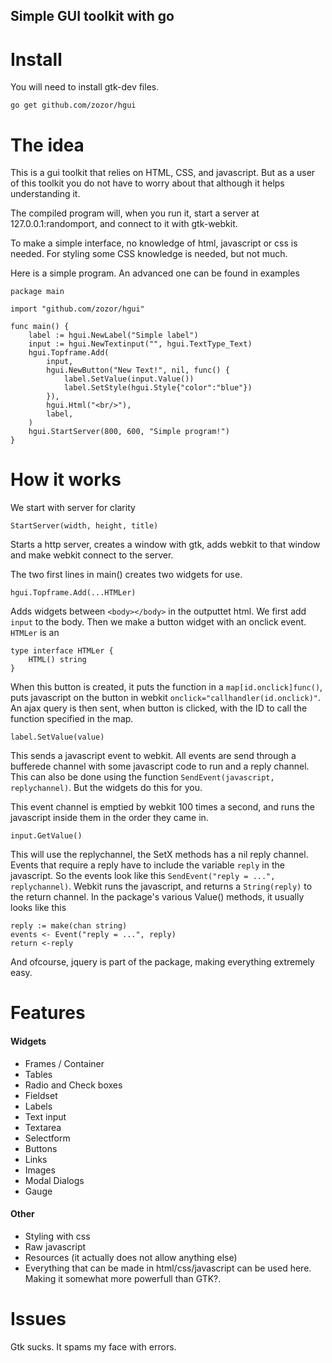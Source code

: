 Simple GUI toolkit with go
------------------------------

Install
===========================

You will need to install gtk-dev files.

`go get github.com/zozor/hgui`


The idea
===========================

This is a gui toolkit that relies on HTML, CSS, and javascript. But as a user of this toolkit you do not have to worry about that
although it helps understanding it.

The compiled program will, when you run it, start a server at 127.0.0.1:randomport, and connect to it with gtk-webkit.

To make a simple interface, no knowledge of html, javascript or css is needed. For styling some CSS knowledge is needed, but not much.

Here is a simple program. An advanced one can be found in examples


	package main

	import "github.com/zozor/hgui"

	func main() {
		label := hgui.NewLabel("Simple label")
		input := hgui.NewTextinput("", hgui.TextType_Text)
		hgui.Topframe.Add(
			input, 
			hgui.NewButton("New Text!", nil, func() {
				label.SetValue(input.Value())
				label.SetStyle(hgui.Style{"color":"blue"})
			}),
			hgui.Html("<br/>"), 
			label,
		)
		hgui.StartServer(800, 600, "Simple program!")
	}

How it works
===========================
We start with server for clarity

	StartServer(width, height, title)

Starts a http server, creates a window with gtk, adds webkit to that window and make webkit connect to the server.

The two first lines in main() creates two widgets for use.

	hgui.Topframe.Add(...HTMLer)

Adds widgets between `<body></body>` in the outputtet html. We first add `input` to the body.
Then we make a button widget with an onclick event. `HTMLer` is an 

	type interface HTMLer {
		HTML() string
	}

When this button is created, it puts the function in a `map[id.onclick]func()`, puts javascript on the button in webkit
`onclick="callhandler(id.onclick)"`. An ajax query is then sent, when button is clicked, with the ID to call the function specified in the map.

	label.SetValue(value)

This sends a javascript event to webkit. All events are send through a bufferede channel with some javascript code to run and a reply channel.
This can also be done using the function `SendEvent(javascript, replychannel)`. But the widgets do this for you.

This event channel is emptied by webkit 100 times a second, and runs the javascript inside them in the order they came in.

	input.GetValue()

This will use the replychannel, the SetX methods has a nil reply channel. Events that require a reply have to include the variable `reply` in the javascript. So the events look like this `SendEvent("reply = ...", replychannel)`. Webkit runs the javascript, and returns a `String(reply)` to
the return channel. In the package's various Value() methods, it usually looks like this

	reply := make(chan string)
	events <- Event("reply = ...", reply)
	return <-reply

And ofcourse, jquery is part of the package, making everything extremely easy.

Features
===========================
#### Widgets

- Frames / Container
- Tables
- Radio and Check boxes
- Fieldset
- Labels
- Text input
- Textarea
- Selectform
- Buttons
- Links
- Images
- Modal Dialogs
- Gauge

#### Other
- Styling with css
- Raw javascript
- Resources (it actually does not allow anything else)
- Everything that can be made in html/css/javascript can be used here. Making it somewhat more powerfull than GTK?.

Issues
===========================
Gtk sucks. It spams my face with errors.